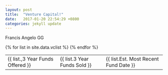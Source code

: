 ```yaml
---
layout: post
title:  "Venture Capital!"
date:   2017-01-20 22:54:29 +0800
categories: jekyll update
---
```


Francis Angelo GG

<table>
{% for list in site.data.vclist %}
  <tr>
    <td>
        {{ list.,3 Year Funds Offered }}
    </td>
    <td>
        {{ list.3 Year Funds Sold }}
    </td>
    <td>
        {{ list.Est. Most Recent Fund Date }}
    </td>
  </tr>
{% endfor %}
</table>
